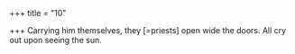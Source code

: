 +++
title = "10"

+++
Carrying him themselves, they [=priests] open wide the doors.
All cry out upon seeing the sun.